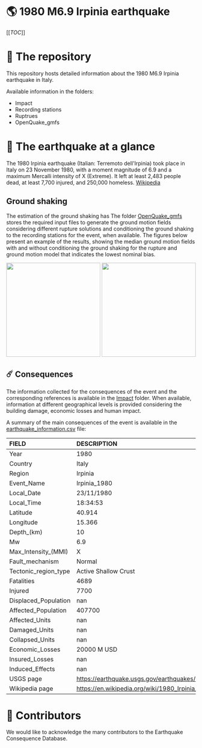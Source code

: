# 🌎 1980 M6.9 Irpinia earthquake
[[_TOC_]]

# 📂 The repository  

This repository hosts detailed information about the 1980 M6.9 Irpinia earthquake in Italy.

Available information in the folders:

- Impact
- Recording stations
- Ruptrues
- OpenQuake_gmfs 


# 🚀 The earthquake at a glance 

The 1980 Irpinia earthquake (Italian: Terremoto dell'Irpinia) took place in Italy on 23 November 1980, with a moment magnitude of 6.9 and a maximum Mercalli intensity of X (Extreme). It left at least 2,483 people dead, at least 7,700 injured, and 250,000 homeless.
[Wikipedia](https://en.wikipedia.org/wiki/1980_Irpinia_earthquake)



## Ground shaking

The estimation of the ground shaking has The folder [OpenQuake_gmfs](./OpenQuake_gmfs/) stores the required input files to generate the ground motion fields considering different rupture solutions and conditioning the ground shaking to the recording stations for the event, when available. The figures below present an example of the results, showing the median ground motion fields with and without conditioning the ground shaking for the rupture and ground motion model that indicates the lowest nominal bias.

<img src="./OpenQuake_gmfs/median_gmf_stations_none.png" height="250">
<img src="./OpenQuake_gmfs/median_gmf_stations_seismic.png" height="250">

## ☄️ Consequences

The information collected for the consequences of the event and the corresponding references is available in the [Impact](./Impact) folder. When available, information at different geographical levels is provided considering the building damage, economic losses and human impact.

A summary of the main consequences of the event is available in the [earthquake_information.csv](./earthquake_information.csv) file:

| FIELD                | DESCRIPTION                                                            |
|:---------------------|:-----------------------------------------------------------------------|
| Year                 | 1980                                                                   |
| Country              | Italy                                                                  |
| Region               | Irpinia                                                                |
| Event_Name           | Irpinia_1980                                                           |
| Local_Date           | 23/11/1980                                                             |
| Local_Time           | 18:34:53                                                               |
| Latitude             | 40.914                                                                 |
| Longitude            | 15.366                                                                 |
| Depth_(km)           | 10                                                                     |
| Mw                   | 6.9                                                                    |
| Max_Intensity_(MMI)  | X                                                                      |
| Fault_mechanism      | Normal                                                                 |
| Tectonic_region_type | Active Shallow Crust                                                   |
| Fatalities           | 4689                                                                   |
| Injured              | 7700                                                                   |
| Displaced_Population | nan                                                                    |
| Affected_Population  | 407700                                                                 |
| Affected_Units       | nan                                                                    |
| Damaged_Units        | nan                                                                    |
| Collapsed_Units      | nan                                                                    |
| Economic_Losses      | 20000 M USD                                                            |
| Insured_Losses       | nan                                                                    |
| Induced_Effects      | nan                                                                    |
| USGS page            | https://earthquake.usgs.gov/earthquakes/eventpage/usp0001ay4/executive |
| Wikipedia page       | https://en.wikipedia.org/wiki/1980_Irpinia_earthquake                  |


# 🌟 Contributors 

We would like to acknowledge the many contributors to the Earthquake Consequence Database.
